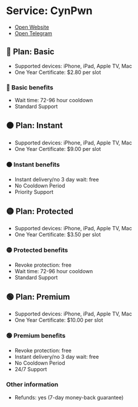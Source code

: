 
# Service: CynPwn
- [Open Website](https://cynpwn.vercel.app/)
- [Open Telegram](https://t.me/cynpwn)

## 🔴 Plan: Basic  
- Supported devices: iPhone, iPad, Apple TV, Mac  
- One Year Certificate: $2.80 per slot  

### 🔴 Basic benefits  
- Wait time: 72-96 hour cooldown
- Standard Support

## 🟠 Plan: Instant  
- Supported devices: iPhone, iPad, Apple TV, Mac  
- One Year Certificate: $9.00 per slot  

### 🟠 Instant benefits  
- Instant delivery/no 3 day wait: free
- No Cooldown Period
- Priority Support

## 🟡 Plan: Protected  
- Supported devices: iPhone, iPad, Apple TV, Mac  
- One Year Certificate: $3.50 per slot  

### 🟡 Protected benefits  
- Revoke protection: free
- Wait time: 72-96 hour cooldown
- Standard Support

## 🟢 Plan: Premium  
- Supported devices: iPhone, iPad, Apple TV, Mac  
- One Year Certificate: $10.00 per slot  

### 🟢 Premium benefits  
- Revoke protection: free
- Instant delivery/no 3 day wait: free
- No Cooldown Period
- 24/7 Support

### Other information 
- Refunds: yes (7-day money-back guarantee)

